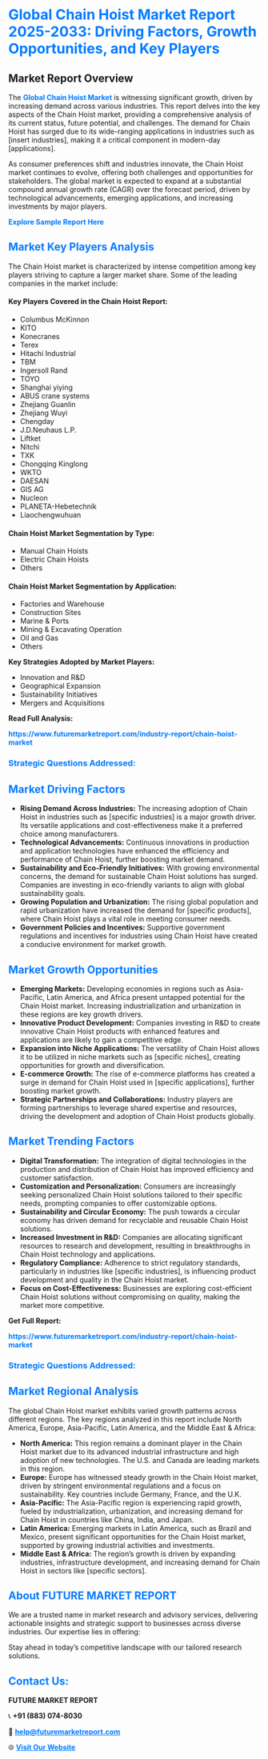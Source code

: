 <h1 style="color: #007BFF;">Global Chain Hoist Market Report 2025-2033: Driving Factors, Growth Opportunities, and Key Players</h1>

<section id="overview">
<h2>Market Report Overview</h2>
<p>The <a href="https://www.futuremarketreport.com/industry-report/chain-hoist-market" style="color: #007BFF; text-decoration: none;"><strong>Global Chain Hoist Market</strong></a> is witnessing significant growth, driven by increasing demand across various industries. This report delves into the key aspects of the Chain Hoist market, providing a comprehensive analysis of its current status, future potential, and challenges. The demand for Chain Hoist has surged due to its wide-ranging applications in industries such as [insert industries], making it a critical component in modern-day [applications].</p>
<p>As consumer preferences shift and industries innovate, the Chain Hoist market continues to evolve, offering both challenges and opportunities for stakeholders. The global market is expected to expand at a substantial compound annual growth rate (CAGR) over the forecast period, driven by technological advancements, emerging applications, and increasing investments by major players.</p>
</section>

<section id="overview">
<p><a href="https://www.futuremarketreport.com/request-sample/reportId=107623" style="color: #007BFF; text-decoration: none;"><strong>Explore Sample Report Here</strong></a></p>
</section>

<section id="key-players">
<h2 style="color: #007BFF;">Market Key Players Analysis</h2>
<p>The Chain Hoist market is characterized by intense competition among key players striving to capture a larger market share. Some of the leading companies in the market include:</p>
<h4>Key Players Covered in the Chain Hoist Report:</h4>
<ul><li>Columbus McKinnon</li><li>KITO</li><li>Konecranes</li><li>Terex</li><li>Hitachi Industrial</li><li>TBM</li><li>Ingersoll Rand</li><li>TOYO</li><li>Shanghai yiying</li><li>ABUS crane systems</li><li>Zhejiang Guanlin</li><li>Zhejiang Wuyi</li><li>Chengday</li><li>J.D.Neuhaus L.P.</li><li>Liftket</li><li>Nitchi</li><li>TXK</li><li>Chongqing Kinglong</li><li>WKTO</li><li>DAESAN</li><li>GIS AG</li><li>Nucleon</li><li>PLANETA-Hebetechnik</li><li>Liaochengwuhuan</li></ul>
<h4>Chain Hoist Market Segmentation by Type:</h4>
<ul><li>Manual Chain Hoists</li><li>Electric Chain Hoists</li><li>Others</li></ul>

<h4>Chain Hoist Market Segmentation by Application:</h4>
<ul><li>Factories and Warehouse</li><li>Construction Sites</li><li>Marine &amp; Ports</li><li>Mining &amp; Excavating Operation</li><li>Oil and Gas</li><li>Others</li></ul>
<p><strong>Key Strategies Adopted by Market Players:</strong></p>
<ul>
<li>Innovation and R&D</li>
<li>Geographical Expansion</li>
<li>Sustainability Initiatives</li>
<li>Mergers and Acquisitions</li>
</ul>
</section>

<section>
<p><strong>Read Full Analysis: </strong></p><a href="https://www.futuremarketreport.com/industry-report/chain-hoist-market" style="color: #007BFF; text-decoration: none;"><strong>https://www.futuremarketreport.com/industry-report/chain-hoist-market</strong></a>
<h3 style="color: #007BFF;">Strategic Questions Addressed:</h3>
</section>

<section id="driving-factors">
<h2 style="color: #007BFF;">Market Driving Factors</h2>
<ul>
<li><strong>Rising Demand Across Industries:</strong> The increasing adoption of Chain Hoist in industries such as [specific industries] is a major growth driver. Its versatile applications and cost-effectiveness make it a preferred choice among manufacturers.</li>
<li><strong>Technological Advancements:</strong> Continuous innovations in production and application technologies have enhanced the efficiency and performance of Chain Hoist, further boosting market demand.</li>
<li><strong>Sustainability and Eco-Friendly Initiatives:</strong> With growing environmental concerns, the demand for sustainable Chain Hoist solutions has surged. Companies are investing in eco-friendly variants to align with global sustainability goals.</li>
<li><strong>Growing Population and Urbanization:</strong> The rising global population and rapid urbanization have increased the demand for [specific products], where Chain Hoist plays a vital role in meeting consumer needs.</li>
<li><strong>Government Policies and Incentives:</strong> Supportive government regulations and incentives for industries using Chain Hoist have created a conducive environment for market growth.</li>
</ul>
</section>

<section id="growth-opportunities">
<h2 style="color: #007BFF;">Market Growth Opportunities</h2>
<ul>
<li><strong>Emerging Markets:</strong> Developing economies in regions such as Asia-Pacific, Latin America, and Africa present untapped potential for the Chain Hoist market. Increasing industrialization and urbanization in these regions are key growth drivers.</li>
<li><strong>Innovative Product Development:</strong> Companies investing in R&D to create innovative Chain Hoist products with enhanced features and applications are likely to gain a competitive edge.</li>
<li><strong>Expansion into Niche Applications:</strong> The versatility of Chain Hoist allows it to be utilized in niche markets such as [specific niches], creating opportunities for growth and diversification.</li>
<li><strong>E-commerce Growth:</strong> The rise of e-commerce platforms has created a surge in demand for Chain Hoist used in [specific applications], further boosting market growth.</li>
<li><strong>Strategic Partnerships and Collaborations:</strong> Industry players are forming partnerships to leverage shared expertise and resources, driving the development and adoption of Chain Hoist products globally.</li>
</ul>
</section>

<section id="trending-factors">
<h2 style="color: #007BFF;">Market Trending Factors</h2>
<ul>
<li><strong>Digital Transformation:</strong> The integration of digital technologies in the production and distribution of Chain Hoist has improved efficiency and customer satisfaction.</li>
<li><strong>Customization and Personalization:</strong> Consumers are increasingly seeking personalized Chain Hoist solutions tailored to their specific needs, prompting companies to offer customizable options.</li>
<li><strong>Sustainability and Circular Economy:</strong> The push towards a circular economy has driven demand for recyclable and reusable Chain Hoist solutions.</li>
<li><strong>Increased Investment in R&D:</strong> Companies are allocating significant resources to research and development, resulting in breakthroughs in Chain Hoist technology and applications.</li>
<li><strong>Regulatory Compliance:</strong> Adherence to strict regulatory standards, particularly in industries like [specific industries], is influencing product development and quality in the Chain Hoist market.</li>
<li><strong>Focus on Cost-Effectiveness:</strong> Businesses are exploring cost-efficient Chain Hoist solutions without compromising on quality, making the market more competitive.</li>
</ul>
</section>

<section>
<p><strong>Get Full Report: </strong></p><a href="https://www.futuremarketreport.com/industry-report/chain-hoist-market" style="color: #007BFF; text-decoration: none;"><strong>https://www.futuremarketreport.com/industry-report/chain-hoist-market</strong></a>
<h3 style="color: #007BFF;">Strategic Questions Addressed:</h3>
</section>


<section id="regional-analysis">
<h2 style="color: #007BFF;">Market Regional Analysis</h2>
<p>The global Chain Hoist market exhibits varied growth patterns across different regions. The key regions analyzed in this report include North America, Europe, Asia-Pacific, Latin America, and the Middle East & Africa:</p>
<ul>
<li><strong>North America:</strong> This region remains a dominant player in the Chain Hoist market due to its advanced industrial infrastructure and high adoption of new technologies. The U.S. and Canada are leading markets in this region.</li>
<li><strong>Europe:</strong> Europe has witnessed steady growth in the Chain Hoist market, driven by stringent environmental regulations and a focus on sustainability. Key countries include Germany, France, and the U.K.</li>
<li><strong>Asia-Pacific:</strong> The Asia-Pacific region is experiencing rapid growth, fueled by industrialization, urbanization, and increasing demand for Chain Hoist in countries like China, India, and Japan.</li>
<li><strong>Latin America:</strong> Emerging markets in Latin America, such as Brazil and Mexico, present significant opportunities for the Chain Hoist market, supported by growing industrial activities and investments.</li>
<li><strong>Middle East & Africa:</strong> The region’s growth is driven by expanding industries, infrastructure development, and increasing demand for Chain Hoist in sectors like [specific sectors].</li>
</ul>
</section>

<footer>
<h2 style="color: #007BFF;">About FUTURE MARKET REPORT</h2>
<p>We are a trusted name in market research and advisory services, delivering actionable insights and strategic support to businesses across diverse industries. Our expertise lies in offering:</p>

<p>Stay ahead in today’s competitive landscape with our tailored research solutions.</p>

<h2 style="color: #007BFF;">Contact Us:</h2>
<p><strong>FUTURE MARKET REPORT</strong></p>
<p>📞 <strong>+91 (883) 074-8030</strong></p>
<p>📧 <strong><a href="mailto:help@futuremarketreport.com" style="color: #007BFF;">help@futuremarketreport.com</a></strong></p>
<p>🌐 <strong><a href="https://www.futuremarketreport.com/" style="color: #007BFF;">Visit Our Website</a></strong></p>
</footer>